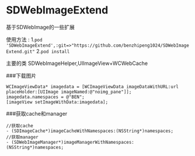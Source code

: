 # SDWebImageExtend
基于SDWebImage的一些扩展

使用方法 :
 1.`pod 'SDWebImageExtend',:git=>"https://github.com/benzhipeng1024/SDWebImageExtend.git"`
 2.`pod install `
 
 主要的类 SDWebImageHelper,UIImageView+WCWebCache
 
###下载图片
```objc
WCImageViewData* imagedata = [WCImageViewData imageDataWithURL:url placeHolder:[UIImage imageNamed:@"noimg_pane"]];
imagedata.namespaces = @"BEN";
[imageView setImageWithData:imagedata];
```

###获取cache和manager
```objc
//获取cache
- (SDImageCache*)imageCacheWithNamespaces:(NSString*)namespaces;
//获取manager
- (SDWebImageManager*)imageManagerWithNamespaces:(NSString*)namespaces;
```
